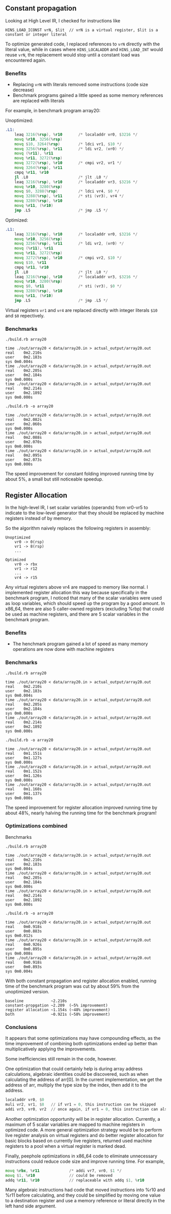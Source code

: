 

## Constant propagation

Looking at High Level IR, I checked for instructions like

```
HINS_LOAD_ICONST vrN, $lit  // vrN is a virtual register, $lit is a constant or integer literal
```

To optimize generated code, I replaced references to `vrN` directly with the literal value,
while in cases where `HINS_LOCALADDR` and `HINS_LOAD_INT` would reuse `vrN`, the replacement
would stop until a constant load was encountered again.

### Benefits
- Replacing `vrN` with literals removed some instructions (code size decrease) 
- Benchmark programs gained a little speed as some memory references are replaced with literals

For example, in benchmark program array20:

Unoptimized:
```asm
.L1:
	leaq 3216(%rsp), %r10       /* localaddr vr0, $3216 */
	movq %r10, 3256(%rsp)
	movq $10, 3264(%rsp)        /* ldci vr1, $10 */
	movq 3256(%rsp), %r11       /* ldi vr2, (vr0) */
	movq (%r11), %r11
	movq %r11, 3272(%rsp)
	movq 3272(%rsp), %r10       /* cmpi vr2, vr1 */
	movq 3264(%rsp), %r11
	cmpq %r11, %r10
	jl .L0                      /* jlt .L0 */
	leaq 3216(%rsp), %r10       /* localaddr vr3, $3216 */
	movq %r10, 3280(%rsp)
	movq $0, 3288(%rsp)         /* ldci vr4, $0 */
	movq 3288(%rsp), %r11       /* sti (vr3), vr4 */
	movq 3280(%rsp), %r10
	movq %r11, (%r10)
	jmp .L5                     /* jmp .L5 */
```

Optimized:
```asm
.L1:
	leaq 3216(%rsp), %r10       /* localaddr vr0, $3216 */
	movq %r10, 3256(%rsp)
	movq 3256(%rsp), %r11       /* ldi vr2, (vr0) */
	movq (%r11), %r11
	movq %r11, 3272(%rsp)
	movq 3272(%rsp), %r10       /* cmpi vr2, $10 */
	movq $10, %r11
	cmpq %r11, %r10
	jl .L0                      /* jlt .L0 */
	leaq 3216(%rsp), %r10       /* localaddr vr3, $3216 */
	movq %r10, 3280(%rsp)
	movq $0, %r11               /* sti (vr3), $0 */
	movq 3280(%rsp), %r10
	movq %r11, (%r10)
	jmp .L5                     /* jmp .L5 */
```

Virtual registers `vr1` and `vr4` are replaced directly with integer literals `$10` and `$0` repectively.

### Benchmarks

```
./build.rb array20

time ./out/array20 < data/array20.in > actual_output/array20.out
real	0m2.210s
user	0m2.183s
sys	0m0.004s
time ./out/array20 < data/array20.in > actual_output/array20.out
real	0m2.205s
user	0m2.184s
sys	0m0.000s
time ./out/array20 < data/array20.in > actual_output/array20.out
real	0m2.214s
user	0m2.1892
sys	0m0.000s

./build.rb -o array20

time ./out/array20 < data/array20.in > actual_output/array20.out
real	0m2.082s
user	0m2.060s
sys	0m0.000s
time ./out/array20 < data/array20.in > actual_output/array20.out
real	0m2.088s
user	0m2.070s
sys	0m0.000s
time ./out/array20 < data/array20.in > actual_output/array20.out
real	0m2.095s
user	0m2.073s
sys 0m0.000s
```

The speed improvement for constant folding improved running time by about 5%, 
a small but still noticeable speedup.


## Register Allocation

In the high-level IR, I set scalar variables (operands) from vr0-vr5 to indicate 
to the low-level generator that they should be replaced by machine registers
instead of by memory.  

So the algorithm naively replaces the following registers in assembly:

```
Unoptimized
    vr0 -> 0(rsp)
    vr1 -> 8(rsp)
    ...

Optimized
    vr0 -> rbx
    vr1 -> r12
    ...
    vr4 -> r15
```

Any virtual registers above vr4 are mapped to memory like normal.  I implemented
register allocation this way because specifically in the benchmark program, I 
noticed that many of the scalar variables were used as loop variables, which 
should speed up the program by a good amount.  In x86_64, there are also 5 caller-owned 
registers (excluding %rbp) that could be used as machine registers, and there
are 5 scalar variables in the benchmark program.  

### Benefits
- The henchmark program gained a lot of speed as many memory operations are now done
with machine registers

### Benchmarks


```
./build.rb array20

time ./out/array20 < data/array20.in > actual_output/array20.out
real	0m2.210s
user	0m2.183s
sys	0m0.004s
time ./out/array20 < data/array20.in > actual_output/array20.out
real	0m2.205s
user	0m2.184s
sys	0m0.000s
time ./out/array20 < data/array20.in > actual_output/array20.out
real	0m2.214s
user	0m2.1892
sys	0m0.000s

./build.rb -o array20

time ./out/array20 < data/array20.in > actual_output/array20.out
real	0m1.151s
user	0m1.127s
sys	0m0.000s
time ./out/array20 < data/array20.in > actual_output/array20.out
real	0m1.152s
user	0m1.126s
sys	0m0.000s
time ./out/array20 < data/array20.in > actual_output/array20.out
real	0m1.160s
user	0m1.137s
sys 0m0.000s
```

The speed improvement for register allocation improved running time by about 
48%, nearly halving the running time for the benchmark program!


### Optimizations combined

Benchmarks

```
./build.rb array20

time ./out/array20 < data/array20.in > actual_output/array20.out
real	0m2.210s
user	0m2.183s
sys	0m0.004s
time ./out/array20 < data/array20.in > actual_output/array20.out
real	0m2.205s
user	0m2.184s
sys	0m0.000s
time ./out/array20 < data/array20.in > actual_output/array20.out
real	0m2.214s
user	0m2.1892
sys	0m0.000s

./build.rb -o array20

time ./out/array20 < data/array20.in > actual_output/array20.out
real	0m0.918s
user	0m0.883s
sys	0m0.012s
time ./out/array20 < data/array20.in > actual_output/array20.out
real	0m0.926s
user	0m0.895s
sys	0m0.008s
time ./out/array20 < data/array20.in > actual_output/array20.out
real	0m0.918s
user	0m0.893s
sys 0m0.004s
```

With both constant propagation and register allocation enabled, running time 
of the benchmark program was cut by about 59% from the unoptimized version.

```
baseline            ~2.210s
constant-propgation ~2.209  (~5% improvement)
register allocation ~1.154s (~48% improvement)
both                ~0.921s (~58% improvement)
```

### Conclusions

It appears that some optimizations may have compounding effects, as the time 
improvement of combining both optimizations ended up better than 
multiplicatively applying the improvements.

Some inefficiencies still remain in the code, however.  

One optimization that could certainly help is during array address calculations, algebraic identities
could be discovered, such as when calculating the address of arr[0].  In the current
implementation, we get the address of arr, multiply the type size by the index, then add it to the address.

```asm
localaddr vr0, $0
muli vr2, vr1, $8   // if vr1 = 0, this instruction can be skipped
addi vr3, vr0, vr2  // once again, if vr1 = 0, this instruction can also be skipped
```

Another optimization opportunity will be in register allocation.  Currently, 
a maximum of 5 scalar variables are mapped to machine registers in optimized code.
A more general optimization strategy would be to perform live register analysis 
on virtual registers and do better register allocation for basic blocks based on 
currently live registers, returned used machine registers to a pool when 
a virtual register is marked dead.  

Finally, peephole optimizations in x86_64 code to eliminate unnecessary instructions
could reduce code size and improve running time.  For example,

```asm
movq %rbx, %r11             /* addi vr7, vr0, $1 */
movq $1, %r10               // could be removed
addq %r11, %r10             // replaceable with addq $1, %r10
```

Many algebraic instructions had code that moved instructions into %r10 and %r11 before
calculating, and they could be simplified by moving one value to a destination register
and use a memory reference or literal directly in the left hand side argument.
